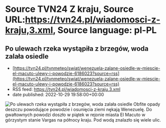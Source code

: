 # Source TVN24 Z kraju, Source URL:https://tvn24.pl/wiadomosci-z-kraju,3.xml, Source language: pl-PL

## Po ulewach rzeka wystąpiła z brzegów, woda zalała osiedle
 - [https://tvn24.pl/tvnmeteo/swiat/wenezuela-zalane-osiedle-w-miescie-el-macuto-ulewy-i-powodzie-6186023?source=rss](https://tvn24.pl/tvnmeteo/swiat/wenezuela-zalane-osiedle-w-miescie-el-macuto-ulewy-i-powodzie-6186023?source=rss)
 - RSS feed: https://tvn24.pl/wiadomosci-z-kraju,3.xml
 - date published: 2022-10-29 19:58:00+00:00

<img alt="Po ulewach rzeka wystąpiła z brzegów, woda zalała osiedle" src="https://tvn24.pl/tvnmeteo/najnowsze/cdn-zdjecie-u2zwzy-wenezuela-6186029/alternates/LANDSCAPE_1280" />
    Obfite opady deszczu powodujące powodzie i osunięcia ziemi nękają Wenezuelę. Do gwałtownych powodzi doszło w piątek w rejonie miasta El Macuto w górzystym stanie Vargas na północy kraju. Pod wodą znalazło się wiele ulic.
